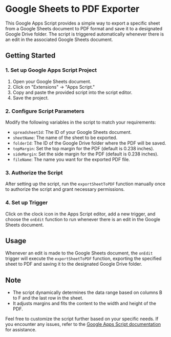 # Google Sheets to PDF Exporter

This Google Apps Script provides a simple way to export a specific sheet from a Google Sheets document to PDF format and save it to a designated Google Drive folder. The script is triggered automatically whenever there is an edit in the associated Google Sheets document.

## Getting Started

### 1. Set up Google Apps Script Project

1. Open your Google Sheets document.
2. Click on "Extensions" -> "Apps Script."
3. Copy and paste the provided script into the script editor.
4. Save the project.

### 2. Configure Script Parameters

Modify the following variables in the script to match your requirements:

- `spreadsheetId`: The ID of your Google Sheets document.
- `sheetName`: The name of the sheet to be exported.
- `folderId`: The ID of the Google Drive folder where the PDF will be saved.
- `topMargin`: Set the top margin for the PDF (default is 0.238 inches).
- `sideMargin`: Set the side margin for the PDF (default is 0.238 inches).
- `fileName`: The name you want for the exported PDF file.

### 3. Authorize the Script

After setting up the script, run the `exportSheetToPDF` function manually once to authorize the script and grant necessary permissions.

### 4. Set up Trigger

Click on the clock icon in the Apps Script editor, add a new trigger, and choose the `onEdit` function to run whenever there is an edit in the Google Sheets document.

## Usage

Whenever an edit is made to the Google Sheets document, the `onEdit` trigger will execute the `exportSheetToPDF` function, exporting the specified sheet to PDF and saving it to the designated Google Drive folder.

## Note

- The script dynamically determines the data range based on columns B to F and the last row in the sheet.
- It adjusts margins and fits the content to the width and height of the PDF.

Feel free to customize the script further based on your specific needs. If you encounter any issues, refer to the [Google Apps Script documentation](https://developers.google.com/apps-script) for assistance.
